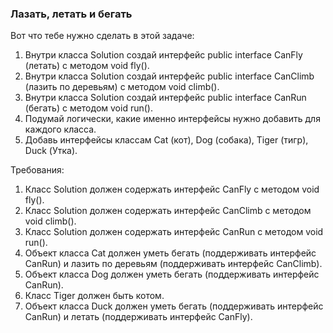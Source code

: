 
### Лазать, летать и бегать

Вот что тебе нужно сделать в этой задаче:
1. Внутри класса Solution создай интерфейс public interface CanFly (летать) с методом void fly().
2. Внутри класса Solution создай интерфейс public interface CanClimb (лазить по деревьям) с методом void climb().
3. Внутри класса Solution создай интерфейс public interface CanRun (бегать) с методом void run().
4. Подумай логически, какие именно интерфейсы нужно добавить для каждого класса.
5. Добавь интерфейсы классам Cat (кот), Dog (собака), Tiger (тигр), Duck (Утка).


Требования:
1.	Класс Solution должен содержать интерфейс CanFly с методом void fly().
2.	Класс Solution должен содержать интерфейс CanClimb с методом void climb().
3.	Класс Solution должен содержать интерфейс CanRun с методом void run().
4.	Объект класса Cat должен уметь бегать (поддерживать интерфейс CanRun) и лазить по деревьям (поддерживать интерфейс CanClimb).
5.	Объект класса Dog должен уметь бегать (поддерживать интерфейс CanRun).
6.	Класс Tiger должен быть котом.
7.	Объект класса Duck должен уметь бегать (поддерживать интерфейс CanRun) и летать (поддерживать интерфейс CanFly).


